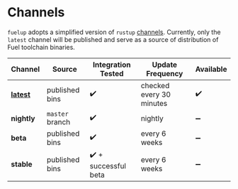 # Channels

`fuelup` adopts a simplified version of `rustup` [channels](https://rust-lang.github.io/rustup/concepts/channels.html). Currently, only the `latest` channel will be published and serve as a source of distribution of Fuel toolchain binaries.

| Channel      | Source          | Integration Tested   | Update Frequency         | Available |
| ------------ | --------------- | -------------------- | ------------------------ | --------- |
| **[latest]** | published bins  | ✔️                   | checked every 30 minutes | ✔️        |
| **nightly**  | `master` branch | ✔️                   | nightly                  | ➖        |
| **beta**     | published bins  | ✔️                   | every 6 weeks            | ➖        |
| **stable**   | published bins  | ✔️ + successful beta | every 6 weeks            | ➖        |

[latest]: latest.html
